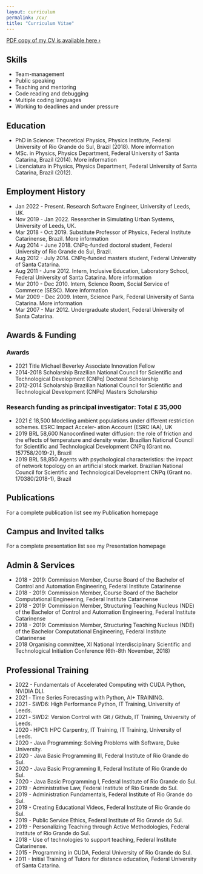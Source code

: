 ```yaml
---
layout: curriculum
permalink: /cv/
title: "Curriculum Vitae"
---
```


<a class="radius button" href="{{ site.url }}{{ site.baseurl }}/documents/cv/Patricia-Ternes_CV.pdf">PDF copy of my CV is available here ›</a>

## Skills

* Team-management
* Public speaking
* Teaching and mentoring
* Code reading and debugging
* Multiple coding languages
* Working to deadlines and under pressure

## Education

* PhD in Science: Theoretical Physics, Physics Institute, Federal University of Rio Grande do Sul, Brazil (2018). More information
* MSc. in Physics, Physics Department, Federal University of Santa Catarina, Brazil (2014). More information
* Licenciatura in Physics, Physics Department, Federal University of Santa Catarina, Brazil (2012).

## Employment History

* Jan 2022 - Present. Research Software Engineer, University of Leeds, UK.
* Nov 2019 - Jan 2022. Researcher in Simulating Urban Systems, University of Leeds, UK.
* Mar 2018 - Oct 2019. Substitute Professor of Physics, Federal Institute Catarinense, Brazil. More information
* Aug 2014 - June 2018. CNPq-funded doctoral student, Federal University of Rio Grande do Sul, Brazil.
* Aug 2012 - July 2014. CNPq-funded masters student, Federal University of Santa Catarina.
* Aug 2011 - June 2012. Intern, Inclusive Education, Laboratory School, Federal University of Santa Catarina. More information
* Mar 2010 - Dec 2010. Intern, Science Room, Social Service of Commerce (SESC). More information
* Mar 2009 - Dec 2009. Intern, Science Park, Federal University of Santa Catarina. More information
* Mar 2007 - Mar 2012. Undergraduate student, Federal University of Santa Catarina.

## Awards & Funding

### Awards

* 2021		Title		Michael Beverley Associate Innovation Fellow
* 2014-2018		Scholarship		Brazilian National Council for Scientific and Technological Development (CNPq) Doctoral Scholarship
* 2012-2014		Scholarship		Brazilian National Council for Scientific and Technological Development (CNPq) Masters Scholarship

### Research funding as principal investigator: Total £ 35,000

* 2021		£ 18,500		Modelling ambient populations under different restriction schemes.
ESRC Impact Acceler‐ ation Account (ESRC IAA), UK
* 2019		BRL 58,600		Nanoconfined water diffusion: the role of friction and the effects of temperature and density water.
Brazilian National Council for Scientific and Technological Development CNPq (Grant no. 157758/2019-2), Brazil
* 2019		BRL 58,850		Agents with psychological characteristics: the impact of network topology on an artificial stock market.
Brazilian National Council for Scientific and Technological Development CNPq (Grant no. 170380/2018-1), Brazil

## Publications

For a complete publication list see my Publication homepage

## Campus and Invited talks

For a complete presentation list see my Presentation homepage

## Admin & Services

* 2018 - 2019: Commission Member, Course Board of the Bachelor of Control and Automation Engineering, Federal Institute Catarinense
* 2018 - 2019: Commission Member, Course Board of the Bachelor Computational Engineering, Federal Institute Catarinense
* 2018 - 2019: Commission Member, Structuring Teaching Nucleus (NDE) of the Bachelor of Control and Automation Engineering, Federal Institute Catarinense
* 2018 - 2019: Commission Member, Structuring Teaching Nucleus (NDE) of the Bachelor Computational Engineering, Federal Institute Catarinense
* 2018 Organising committee, XI National Interdisciplinary Scientific and Technological Initiation Conference (6th-8th November, 2018)

## Professional Training

* 2022 - Fundamentals of Accelerated Computing with CUDA Python, NVIDIA DLI.
* 2021 ‐ Time Series Forecasting with Python, AI+ TRAINING.
* 2021 ‐ SWD6: High Performance Python, IT Training, University of Leeds.
* 2021 ‐ SWD2: Version Control with Git / Github, IT Training, University of Leeds.
* 2020 ‐ HPC1: HPC Carpentry, IT Training, IT Training, University of Leeds.
* 2020 - Java Programming: Solving Problems with Software, Duke University.
* 2020 - Java Basic Programming III, Federal Institute of Rio Grande do Sul.
* 2020 - Java Basic Programming II, Federal Institute of Rio Grande do Sul.
* 2020 - Java Basic Programming I, Federal Institute of Rio Grande do Sul.
* 2019 - Administrative Law, Federal Institute of Rio Grande do Sul.
* 2019 - Administration Fundamentals, Federal Institute of Rio Grande do Sul.
* 2019 - Creating Educational Videos, Federal Institute of Rio Grande do Sul.
* 2019 - Public Service Ethics, Federal Institute of Rio Grande do Sul.
* 2019 - Personalizing Teaching through Active Methodologies, Federal Institute of Rio Grande do Sul.
* 2018 - Use of technologies to support teaching, Federal Institute Catarinense.
* 2015 - Programming in CUDA, Federal University of Rio Grande do Sul.
* 2011 - Initial Training of Tutors for distance education, Federal University of Santa Catarina.
